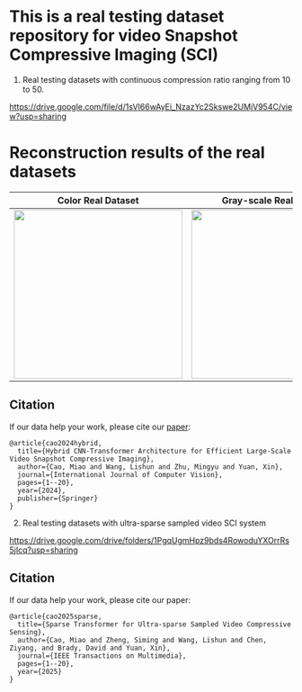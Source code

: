 # This is a real testing dataset repository for video Snapshot Compressive Imaging (SCI)

1.  Real testing datasets with continuous compression ratio ranging from 10 to 50.

https://drive.google.com/file/d/1sVI66wAyEi_NzazYc2Skswe2UMjV954C/view?usp=sharing

# Reconstruction results of the real datasets

|             Color Real Dataset              |              Gray-scale Real Dataset            |   
| :-----------------------------: | :------------------------------: | 
| <img src="./figure/color_real.gif"  height=300 width=300> | <img src="./figure/gray_real.gif" width=300 height=300> 

## Citation
If our data help your work, please cite our [paper](https://link.springer.com/article/10.1007/s11263-024-02101-y):
```
@article{cao2024hybrid,
  title={Hybrid CNN-Transformer Architecture for Efficient Large-Scale Video Snapshot Compressive Imaging},
  author={Cao, Miao and Wang, Lishun and Zhu, Mingyu and Yuan, Xin},
  journal={International Journal of Computer Vision},
  pages={1--20},
  year={2024},
  publisher={Springer}
}
```
2. Real testing datasets with ultra-sparse sampled video SCI system

https://drive.google.com/drive/folders/1PgqUgmHpz9bds4RowoduYXOrrRs5jIcq?usp=sharing

## Citation
If our data help your work, please cite our paper:
```
@article{cao2025sparse,
  title={Sparse Transformer for Ultra-sparse Sampled Video Compressive Sensing},
  author={Cao, Miao and Zheng, Siming and Wang, Lishun and Chen, Ziyang, and Brady, David and Yuan, Xin},
  journal={IEEE Transactions on Multimedia},
  pages={1--20},
  year={2025}
}
```
